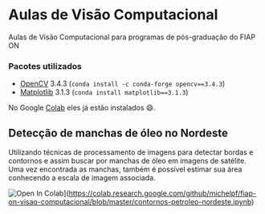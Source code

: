 # Aulas de Visão Computacional

Aulas de Visão Computacional para programas de pós-graduação do FIAP ON 

### Pacotes utilizados

* [OpenCV](https://opencv.org/) 3.4.3 (```conda install -c conda-forge opencv==3.4.3```)
* [Matplotlib](https://matplotlib.org/) 3.1.3 (```conda install matplotlib==3.1.3```)

No Google [Colab](https://colab.research.google.com/) eles já estão instalados 😄.


## Detecção de manchas de óleo no Nordeste

Utilizando técnicas de processamento de imagens para detectar bordas e contornos e assim buscar por manchas de óleo em imagens de satélite. Uma vez encontrada as manchas, também é possível estimar sua área conhecendo a escala de imagem associada.

![Open In Colab](https://colab.research.google.com/assets/colab-badge.svg)](https://colab.research.google.com/github/michelpf/fiap-on-visao-computacional/blob/master/contornos-petroleo-nordeste.ipynb)
